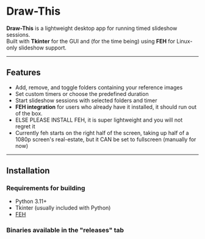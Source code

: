 # Draw-This

**Draw-This** is a lightweight desktop app for running timed slideshow sessions.  
Built with **Tkinter** for the GUI and (for the time being) using **FEH** for Linux-only slideshow support.

---

## Features

- Add, remove, and toggle folders containing your reference images
- Set custom timers or choose the predefined duration
- Start slideshow sessions with selected folders and timer
- **FEH integration** for users who already have it installed, it should run out of the box.
- ELSE PLEASE INSTALL FEH, it is super lightweight and you will not regret it
- Currently feh starts on the right half of the screen, taking up half of a 1080p screen's real-estate, but it CAN be set to fullscreen (manually for now)

---

## Installation

### Requirements for building
- Python 3.11+
- Tkinter (usually included with Python)
- [FEH](https://feh.finalrewind.org/)

### Binaries available in the "releases" tab


